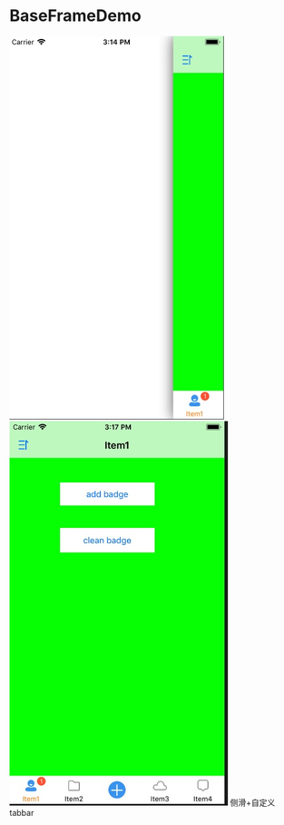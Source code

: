 # BaseFrameDemo

![Image text](https://raw.githubusercontent.com/whipwq/BaseFrameDemo/master/ImageFolder/img1.png)
![Image text](https://raw.githubusercontent.com/whipwq/BaseFrameDemo/master/ImageFolder/img2.png)
侧滑+自定义tabbar
